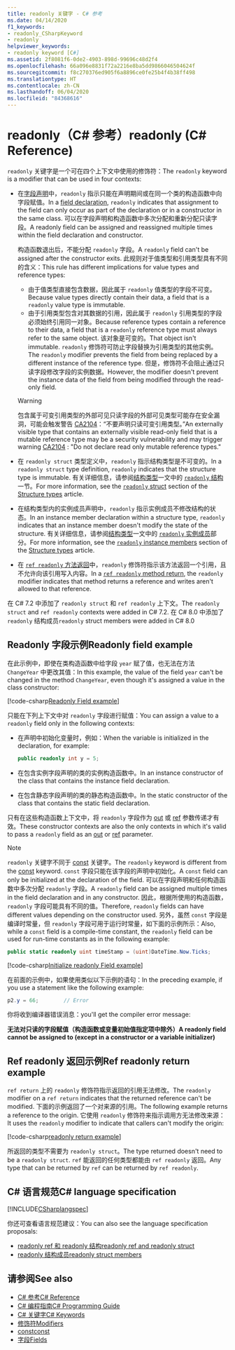 ```yaml
---
title: readonly 关键字 - C# 参考
ms.date: 04/14/2020
f1_keywords:
- readonly_CSharpKeyword
- readonly
helpviewer_keywords:
- readonly keyword [C#]
ms.assetid: 2f8081f6-0de2-4903-898d-99696c48d2f4
ms.openlocfilehash: 66a096e8831f72a2216e8ba5dd9866046504624f
ms.sourcegitcommit: f8c270376ed905f6a8896ce0fe25b4f4b38ff498
ms.translationtype: HT
ms.contentlocale: zh-CN
ms.lasthandoff: 06/04/2020
ms.locfileid: "84368616"
---
```

# <a name="readonly-c-reference"></a><span data-ttu-id="6480a-102">readonly（C# 参考）</span><span class="sxs-lookup"><span data-stu-id="6480a-102">readonly (C# Reference)</span></span>

<span data-ttu-id="6480a-103">`readonly` 关键字是一个可在四个上下文中使用的修饰符：</span><span class="sxs-lookup"><span data-stu-id="6480a-103">The `readonly` keyword is a modifier that can be used in four contexts:</span></span>

- <span data-ttu-id="6480a-104">在[字段声明](#readonly-field-example)中，`readonly` 指示只能在声明期间或在同一个类的构造函数中向字段赋值。</span><span class="sxs-lookup"><span data-stu-id="6480a-104">In a [field declaration](#readonly-field-example), `readonly` indicates that assignment to the field can only occur as part of the declaration or in a constructor in the same class.</span></span> <span data-ttu-id="6480a-105">可以在字段声明和构造函数中多次分配和重新分配只读字段。</span><span class="sxs-lookup"><span data-stu-id="6480a-105">A readonly field can be assigned and reassigned multiple times within the field declaration and constructor.</span></span>
  
  <span data-ttu-id="6480a-106">构造函数退出后，不能分配 `readonly` 字段。</span><span class="sxs-lookup"><span data-stu-id="6480a-106">A `readonly` field can't be assigned after the constructor exits.</span></span> <span data-ttu-id="6480a-107">此规则对于值类型和引用类型具有不同的含义：</span><span class="sxs-lookup"><span data-stu-id="6480a-107">This rule has different implications for value types and reference types:</span></span>
  
  - <span data-ttu-id="6480a-108">由于值类型直接包含数据，因此属于 `readonly` 值类型的字段不可变。</span><span class="sxs-lookup"><span data-stu-id="6480a-108">Because value types directly contain their data, a field that is a  `readonly` value type is immutable.</span></span>
  - <span data-ttu-id="6480a-109">由于引用类型包含对其数据的引用，因此属于 `readonly` 引用类型的字段必须始终引用同一对象。</span><span class="sxs-lookup"><span data-stu-id="6480a-109">Because reference types contain a reference to their data, a field that is a `readonly` reference type must always refer to the same object.</span></span> <span data-ttu-id="6480a-110">该对象是可变的。</span><span class="sxs-lookup"><span data-stu-id="6480a-110">That object isn't immutable.</span></span> <span data-ttu-id="6480a-111">`readonly` 修饰符可防止字段替换为引用类型的其他实例。</span><span class="sxs-lookup"><span data-stu-id="6480a-111">The `readonly` modifier prevents the field from being replaced by a different instance of the reference type.</span></span> <span data-ttu-id="6480a-112">但是，修饰符不会阻止通过只读字段修改字段的实例数据。</span><span class="sxs-lookup"><span data-stu-id="6480a-112">However, the modifier doesn't prevent the instance data of the field from being modified through the read-only field.</span></span>

  > [!WARNING]
  > <span data-ttu-id="6480a-113">包含属于可变引用类型的外部可见只读字段的外部可见类型可能存在安全漏洞，可能会触发警告 [CA2104](/visualstudio/code-quality/ca2104)：“不要声明只读可变引用类型。”</span><span class="sxs-lookup"><span data-stu-id="6480a-113">An externally visible type that contains an externally visible read-only field that is a mutable reference type may be a security vulnerability and may trigger warning [CA2104](/visualstudio/code-quality/ca2104) : "Do not declare read only mutable reference types."</span></span>

- <span data-ttu-id="6480a-114">在 `readonly struct` 类型定义中，`readonly` 指示结构类型是不可变的。</span><span class="sxs-lookup"><span data-stu-id="6480a-114">In a `readonly struct` type definition, `readonly` indicates that the structure type is immutable.</span></span> <span data-ttu-id="6480a-115">有关详细信息，请参阅[结构类型](../builtin-types/struct.md)一文中的 [`readonly` 结构](../builtin-types/struct.md#readonly-struct)一节。</span><span class="sxs-lookup"><span data-stu-id="6480a-115">For more information, see the [`readonly` struct](../builtin-types/struct.md#readonly-struct) section of the [Structure types](../builtin-types/struct.md) article.</span></span>
- <span data-ttu-id="6480a-116">在结构类型内的实例成员声明中，`readonly` 指示实例成员不修改结构的状态。</span><span class="sxs-lookup"><span data-stu-id="6480a-116">In an instance member declaration within a structure type, `readonly` indicates that an instance member doesn't modify the state of the structure.</span></span> <span data-ttu-id="6480a-117">有关详细信息，请参阅[结构类型](../builtin-types/struct.md)一文中的 [`readonly` 实例成员](../builtin-types/struct.md#readonly-instance-members)部分。</span><span class="sxs-lookup"><span data-stu-id="6480a-117">For more information, see the [`readonly` instance members](../builtin-types/struct.md#readonly-instance-members) section of the [Structure types](../builtin-types/struct.md) article.</span></span>
- <span data-ttu-id="6480a-118">在 [`ref readonly` 方法返回](#ref-readonly-return-example)中，`readonly` 修饰符指示该方法返回一个引用，且不允许向该引用写入内容。</span><span class="sxs-lookup"><span data-stu-id="6480a-118">In a [`ref readonly` method return](#ref-readonly-return-example), the `readonly` modifier indicates that method returns a reference and writes aren't allowed to that reference.</span></span>

<span data-ttu-id="6480a-119">在 C# 7.2 中添加了 `readonly struct` 和 `ref readonly` 上下文。</span><span class="sxs-lookup"><span data-stu-id="6480a-119">The `readonly struct` and `ref readonly` contexts were added in C# 7.2.</span></span> <span data-ttu-id="6480a-120">在 C# 8.0 中添加了 `readonly` 结构成员</span><span class="sxs-lookup"><span data-stu-id="6480a-120">`readonly` struct members were added in C# 8.0</span></span>

## <a name="readonly-field-example"></a><span data-ttu-id="6480a-121">Readonly 字段示例</span><span class="sxs-lookup"><span data-stu-id="6480a-121">Readonly field example</span></span>

<span data-ttu-id="6480a-122">在此示例中，即使在类构造函数中给字段 `year` 赋了值，也无法在方法 `ChangeYear` 中更改其值：</span><span class="sxs-lookup"><span data-stu-id="6480a-122">In this example, the value of the field `year` can't be changed in the method `ChangeYear`, even though it's assigned a value in the class constructor:</span></span>

[!code-csharp[Readonly Field example](snippets/ReadonlyKeywordExamples.cs#ReadonlyField)]

<span data-ttu-id="6480a-123">只能在下列上下文中对 `readonly` 字段进行赋值：</span><span class="sxs-lookup"><span data-stu-id="6480a-123">You can assign a value to a `readonly` field only in the following contexts:</span></span>

- <span data-ttu-id="6480a-124">在声明中初始化变量时，例如：</span><span class="sxs-lookup"><span data-stu-id="6480a-124">When the variable is initialized in the declaration, for example:</span></span>

  ```csharp
  public readonly int y = 5;
  ```

- <span data-ttu-id="6480a-125">在包含实例字段声明的类的实例构造函数中。</span><span class="sxs-lookup"><span data-stu-id="6480a-125">In an instance constructor of the class that contains the instance field declaration.</span></span>
- <span data-ttu-id="6480a-126">在包含静态字段声明的类的静态构造函数中。</span><span class="sxs-lookup"><span data-stu-id="6480a-126">In the static constructor of the class that contains the static field declaration.</span></span>

<span data-ttu-id="6480a-127">只有在这些构造函数上下文中，将 `readonly` 字段作为 [out](out-parameter-modifier.md) 或 [ref](ref.md) 参数传递才有效。</span><span class="sxs-lookup"><span data-stu-id="6480a-127">These constructor contexts are also the only contexts in which it's valid to pass a `readonly` field as an [out](out-parameter-modifier.md) or [ref](ref.md) parameter.</span></span>

> [!NOTE]
> <span data-ttu-id="6480a-128">`readonly` 关键字不同于 [const](const.md) 关键字。</span><span class="sxs-lookup"><span data-stu-id="6480a-128">The `readonly` keyword is different from the [const](const.md) keyword.</span></span> <span data-ttu-id="6480a-129">`const` 字段只能在该字段的声明中初始化。</span><span class="sxs-lookup"><span data-stu-id="6480a-129">A `const` field can only be initialized at the declaration of the field.</span></span> <span data-ttu-id="6480a-130">可以在字段声明和任何构造函数中多次分配 `readonly` 字段。</span><span class="sxs-lookup"><span data-stu-id="6480a-130">A `readonly` field can be assigned multiple times in the field declaration and in any constructor.</span></span> <span data-ttu-id="6480a-131">因此，根据所使用的构造函数，`readonly` 字段可能具有不同的值。</span><span class="sxs-lookup"><span data-stu-id="6480a-131">Therefore, `readonly` fields can have different values depending on the constructor used.</span></span> <span data-ttu-id="6480a-132">另外，虽然 `const` 字段是编译时常量，但 `readonly` 字段可用于运行时常量，如下面的示例所示：</span><span class="sxs-lookup"><span data-stu-id="6480a-132">Also, while a `const` field is a compile-time constant, the `readonly` field can be used for run-time constants as in the following example:</span></span>
>
> ```csharp
> public static readonly uint timeStamp = (uint)DateTime.Now.Ticks;
> ```

[!code-csharp[Initialize readonly Field example](snippets/ReadonlyKeywordExamples.cs#InitReadonlyField)]

<span data-ttu-id="6480a-133">在前面的示例中，如果使用类似以下示例的语句：</span><span class="sxs-lookup"><span data-stu-id="6480a-133">In the preceding example, if you use a statement like the following example:</span></span>

```csharp
p2.y = 66;        // Error
```

<span data-ttu-id="6480a-134">你将收到编译器错误消息：</span><span class="sxs-lookup"><span data-stu-id="6480a-134">you'll get the compiler error message:</span></span>

<span data-ttu-id="6480a-135">**无法对只读的字段赋值（构造函数或变量初始值指定项中除外）**</span><span class="sxs-lookup"><span data-stu-id="6480a-135">**A readonly field cannot be assigned to (except in a constructor or a variable initializer)**</span></span>

## <a name="ref-readonly-return-example"></a><span data-ttu-id="6480a-136">Ref readonly 返回示例</span><span class="sxs-lookup"><span data-stu-id="6480a-136">Ref readonly return example</span></span>

<span data-ttu-id="6480a-137">`ref return` 上的 `readonly` 修饰符指示返回的引用无法修改。</span><span class="sxs-lookup"><span data-stu-id="6480a-137">The `readonly` modifier on a `ref return` indicates that the returned reference can't be modified.</span></span> <span data-ttu-id="6480a-138">下面的示例返回了一个对来源的引用。</span><span class="sxs-lookup"><span data-stu-id="6480a-138">The following example returns a reference to the origin.</span></span> <span data-ttu-id="6480a-139">它使用 `readonly` 修饰符来指示调用方无法修改来源：</span><span class="sxs-lookup"><span data-stu-id="6480a-139">It uses the `readonly` modifier to indicate that callers can't modify the origin:</span></span>

[!code-csharp[readonly return example](snippets/ReadonlyKeywordExamples.cs#ReadonlyReturn)]

<span data-ttu-id="6480a-140">所返回的类型不需要为 `readonly struct`。</span><span class="sxs-lookup"><span data-stu-id="6480a-140">The type returned doesn't need to be a `readonly struct`.</span></span> <span data-ttu-id="6480a-141">`ref` 能返回的任何类型都能由 `ref readonly` 返回。</span><span class="sxs-lookup"><span data-stu-id="6480a-141">Any type that can be returned by `ref` can be returned by `ref readonly`.</span></span>

## <a name="c-language-specification"></a><span data-ttu-id="6480a-142">C# 语言规范</span><span class="sxs-lookup"><span data-stu-id="6480a-142">C# language specification</span></span>

[!INCLUDE[CSharplangspec](~/includes/csharplangspec-md.md)]

<span data-ttu-id="6480a-143">你还可查看语言规范建议：</span><span class="sxs-lookup"><span data-stu-id="6480a-143">You can also see the language specification proposals:</span></span>

- [<span data-ttu-id="6480a-144">readonly ref 和 readonly 结构</span><span class="sxs-lookup"><span data-stu-id="6480a-144">readonly ref and readonly struct</span></span>](~/_csharplang/proposals/csharp-7.2/readonly-ref.md)
- [<span data-ttu-id="6480a-145">readonly 结构成员</span><span class="sxs-lookup"><span data-stu-id="6480a-145">readonly struct members</span></span>](~/_csharplang/proposals/csharp-8.0/readonly-instance-members.md)

## <a name="see-also"></a><span data-ttu-id="6480a-146">请参阅</span><span class="sxs-lookup"><span data-stu-id="6480a-146">See also</span></span>

- [<span data-ttu-id="6480a-147">C# 参考</span><span class="sxs-lookup"><span data-stu-id="6480a-147">C# Reference</span></span>](../index.md)
- [<span data-ttu-id="6480a-148">C# 编程指南</span><span class="sxs-lookup"><span data-stu-id="6480a-148">C# Programming Guide</span></span>](../../programming-guide/index.md)
- [<span data-ttu-id="6480a-149">C# 关键字</span><span class="sxs-lookup"><span data-stu-id="6480a-149">C# Keywords</span></span>](index.md)
- [<span data-ttu-id="6480a-150">修饰符</span><span class="sxs-lookup"><span data-stu-id="6480a-150">Modifiers</span></span>](index.md)
- [<span data-ttu-id="6480a-151">const</span><span class="sxs-lookup"><span data-stu-id="6480a-151">const</span></span>](const.md)
- [<span data-ttu-id="6480a-152">字段</span><span class="sxs-lookup"><span data-stu-id="6480a-152">Fields</span></span>](../../programming-guide/classes-and-structs/fields.md)
